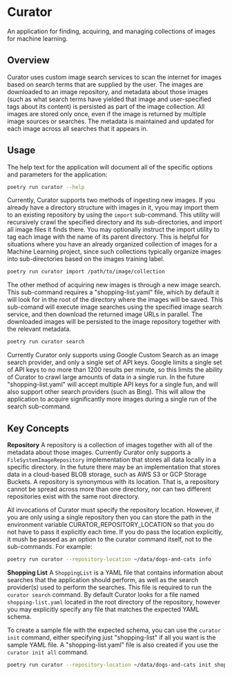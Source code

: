 # Curator
An application for finding, acquiring, and managing collections of images for machine learning.

## Overview
Curator uses custom image search services to scan the internet for images based on search terms that are supplied by the user. The images are downloaded to an image repository, and metadata about those images (such as what search terms have yielded that image and user-specified tags about its content) is persisted as part of the image collection. All images are stored only once, even if the image is returned by multiple image sources or searches. The metadata is maintained and updated for each image across all searches that it appears in.

## Usage
The help text for the application will document all of the specific options and parameters for the application:
```bash
poetry run curator --help
```

Currently, Curator supports two methods of ingesting new images. If you already have a directory structure with images in it, vyou may import them to an existing repository by using the `import` sub-command. This utility will recursively crawl the specified directory and its sub-directories, and import all image files it finds there. You may optionally instruct the import utility to tag each image with the name of its parent directory. This is helpful for situations where you have an already organized collection of images for a Machine Learning project, since such collections typically organize images into sub-directories based on the images training label.
```bash
poetry run curator import /path/to/image/collection
```

The other method of acquiring new images is through a new image search. This sub-command requires a "shopping-list.yaml" file, which by default it will look for in the root of the directory where the images will be saved. This sub-comand will execute image searches using the specified image search service, and then download the returned image URLs in parallel. The downloaded images will be persisted to the image repository together with the relevant metadata.
```bash
poetry run curator search
```

Currently Curator only supports using Google Custom Search as an image search provider, and only a single set of API keys.  Google limits a single set of API keys to no more than 1200 results per minute, so this limits the ability of Curator to crawl large amounts of data in a single run. In the future "shopping-list.yaml" will accept multiple API keys for a single fun, and will also support other search providers (such as Bing). This will allow the application to acquire significantly more images during a single run of the search sub-command.

## Key Concepts

**Repository**
A repository is a collection of images together with all of the metadata about those images. Currently Curator only supports a `FileSystemImageRepository` implementation that stores all data locally in a specific directory. In the future there may be an implementation that stores data in a cloud-based BLOB storage, such as AWS S3 or GCP Storage Buckets. A repository is synonymous with its location. That is, a repository cannot be spread across more than one directory, nor can two different repositories exist with the same root directory.

All invocations of Curator must specify the repository location. However, if you are only using a single repository then you can store the path in the environment variable CURATOR_REPOSITORY_LOCATION so that you do not have to pass it explicitly each time. If you do pass the location explicitly, it mush be passed as an option to the curator command itself, not to the sub-commands. For example:
```bash
poetry run curator --repository-location ~/data/dogs-and-cats info
```

**Shopping List**
A `ShoppingList` is a YAML file that contains information about searches that the application should perform, as well as the search provider(s) used to perform the searches. This file is required to run the `curator search` command. By default Curator looks for a file named `shopping-list.yaml` located in the root directory of the repository, however you may explicitly specify any file that matches the expected YAML schema.

To create a sample file with the expected schema, you can use the `curator init` command, either specifying just "shopping-list" if all you want is the sample YAML file. A "shopping-list.yaml" file is also created if you use the `curator init all` command.
```bash
poetry run curator --repository-location ~/data/dogs-and-cats init shopping-list
```
